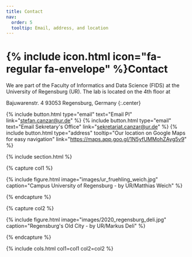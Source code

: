 ```yaml
---
title: Contact
nav:
  order: 5
  tooltip: Email, address, and location
---
```


# {% include icon.html icon="fa-regular fa-envelope" %}Contact

We are part of the Faculty of Informatics and Data Science (FIDS) at the University of Regensburg (UR). The lab is located on the 4th floor at

Bajuwarenstr. 4
93053 Regensburg, Germany
{:.center}

{%
  include button.html
  type="email"
  text="Email PI"
  link="stefan.canzar@ur.de"
%}
{%
  include button.html
  type="email"
  text="Email Sekretary's Office"
  link="sekretariat.canzar@ur.de"
%}
{%
  include button.html
  type="address"
  tooltip="Our location on Google Maps for easy navigation"
  link="https://maps.app.goo.gl/1N5yfUMMohZAyg5v9"
%}

{% include section.html %}

{% capture col1 %}

{%
  include figure.html
  image="images/ur_fruehling_weich.jpg"
  caption="Campus University of Regensburg - by UR/Matthias Weich"
%}

{% endcapture %}

{% capture col2 %}

{%
  include figure.html
  image="images/2020_regensburg_deli.jpg"
  caption="Regensburg's Old City - by UR/Markus Deli"
%}

{% endcapture %}

{% include cols.html col1=col1 col2=col2 %}

